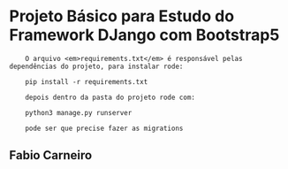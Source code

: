 
# Projeto Básico para Estudo do Framework DJango com Bootstrap5

        O arquivo <em>requirements.txt</em> é responsável pelas dependências do projeto, para instalar rode:

        pip install -r requirements.txt

        depois dentro da pasta do projeto rode com:

        python3 manage.py runserver

        pode ser que precise fazer as migrations

## Fabio Carneiro
